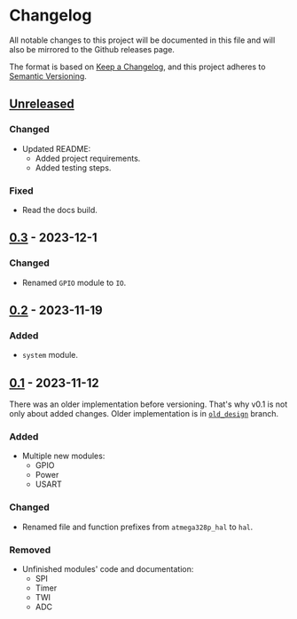 # Changelog

All notable changes to this project will be documented in this file and will
also be mirrored to the Github releases page.

The format is based on [Keep a Changelog](https://keepachangelog.com/en/1.1.0/),
and this project adheres to [Semantic Versioning](https://semver.org/spec/v2.0.0.html).

## [Unreleased]

### Changed

- Updated README:
  - Added project requirements.
  - Added testing steps.

### Fixed

- Read the docs build.

## [0.3] - 2023-12-1

### Changed

- Renamed `GPIO` module to `IO`.

## [0.2] - 2023-11-19

### Added

- `system` module.

## [0.1] - 2023-11-12

There was an older implementation before versioning. That's why v0.1 is not
only about added changes. Older implementation is in
[`old_design`](https://github.com/ceyhunsen/ATmega328P-HAL-Driver/tree/old_design)
branch.

### Added

- Multiple new modules:
  - GPIO
  - Power
  - USART

### Changed

- Renamed file and function prefixes from `atmega328p_hal` to `hal`.

### Removed

- Unfinished modules' code and documentation:
  - SPI
  - Timer
  - TWI
  - ADC

[unreleased]: https://github.com/ceyhunsen/ATmega328P-HAL-Driver/compare/v0.3...HEAD
[0.3]: https://github.com/ceyhunsen/ATmega328P-HAL-Driver/compare/v0.2...v0.3
[0.2]: https://github.com/ceyhunsen/ATmega328P-HAL-Driver/compare/v0.1...v0.2
[0.1]: https://github.com/ceyhunsen/ATmega328P-HAL-Driver/compare/old_design...v0.1
